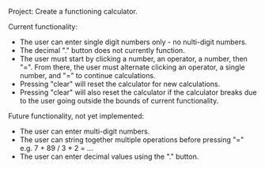 Project: Create a functioning calculator.

Current functionality:
- The user can enter single digit numbers only - no nulti-digit numbers.
- The decimal "." button does not currently function.
- The user must start by clicking a number, an operator, a number, then "=". From there, the user must alternate clicking an operator, a single number, and "=" to continue calculations.
- Pressing "clear" will reset the calculator for new calculations.
- Pressing "clear" will also reset the calculator if the calculator breaks due to the user going outside the bounds of current functionality.

Future functionality, not yet implemented:
- The user can enter multi-digit numbers.
- The user can string together multiple operations before pressing "=" e.g. 7 + 89 / 3 * 2 = ...
- The user can enter decimal values using the "." button.